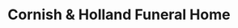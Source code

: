 ---
title: "Cornish & Holland Funeral Home"
url: /cheriton/cornish-and-holland-funeral-home/
shop: funeral directors
---